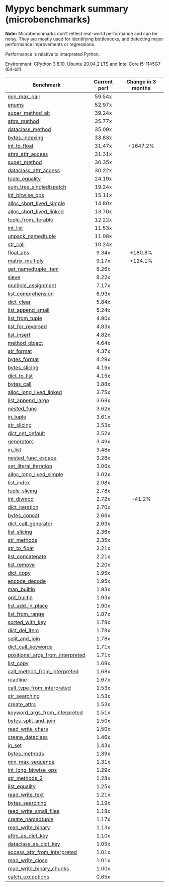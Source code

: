 # Mypyc benchmark summary (microbenchmarks)

**Note:** Microbenchmarks don't reflect real-world performance and can be noisy.
           They are mostly used for identifying bottlenecks, and detecting major performance
           improvements or regressions.

Performance is relative to interpreted Python.

Environment: CPython 3.8.10, Ubuntu 20.04.2 LTS and Intel Core i5-1145G7 (64-bit).

| Benchmark | Current perf | Change in 3 months |
| --- | :---: | :---: |
| [min_max_pair](benchmarks/min_max_pair.md) | 59.54x |  |
| [enums](benchmarks/enums.md) | 52.97x |  |
| [super_method_alt](benchmarks/super_method_alt.md) | 39.24x |  |
| [attrs_method](benchmarks/attrs_method.md) | 35.77x |  |
| [dataclass_method](benchmarks/dataclass_method.md) | 35.09x |  |
| [bytes_indexing](benchmarks/bytes_indexing.md) | 33.83x |  |
| [int_to_float](benchmarks/int_to_float.md) | 31.47x | +1647.2% |
| [attrs_attr_access](benchmarks/attrs_attr_access.md) | 31.31x |  |
| [super_method](benchmarks/super_method.md) | 30.35x |  |
| [dataclass_attr_access](benchmarks/dataclass_attr_access.md) | 30.22x |  |
| [tuple_equality](benchmarks/tuple_equality.md) | 24.19x |  |
| [sum_tree_singledispatch](benchmarks/sum_tree_singledispatch.md) | 19.24x |  |
| [int_bitwise_ops](benchmarks/int_bitwise_ops.md) | 15.11x |  |
| [alloc_short_lived_simple](benchmarks/alloc_short_lived_simple.md) | 14.80x |  |
| [alloc_short_lived_linked](benchmarks/alloc_short_lived_linked.md) | 13.70x |  |
| [tuple_from_iterable](benchmarks/tuple_from_iterable.md) | 12.22x |  |
| [int_list](benchmarks/int_list.md) | 11.53x |  |
| [unpack_namedtuple](benchmarks/unpack_namedtuple.md) | 11.08x |  |
| [str_call](benchmarks/str_call.md) | 10.24x |  |
| [float_abs](benchmarks/float_abs.md) | 9.34x | +180.8% |
| [matrix_multiply](benchmarks/matrix_multiply.md) | 9.17x | +124.1% |
| [get_namedtuple_item](benchmarks/get_namedtuple_item.md) | 8.26x |  |
| [sieve](benchmarks/sieve.md) | 8.22x |  |
| [multiple_assignment](benchmarks/multiple_assignment.md) | 7.17x |  |
| [list_comprehension](benchmarks/list_comprehension.md) | 6.93x |  |
| [dict_clear](benchmarks/dict_clear.md) | 5.84x |  |
| [list_append_small](benchmarks/list_append_small.md) | 5.24x |  |
| [list_from_tuple](benchmarks/list_from_tuple.md) | 4.90x |  |
| [list_for_reversed](benchmarks/list_for_reversed.md) | 4.83x |  |
| [list_insert](benchmarks/list_insert.md) | 4.82x |  |
| [method_object](benchmarks/method_object.md) | 4.64x |  |
| [str_format](benchmarks/str_format.md) | 4.37x |  |
| [bytes_format](benchmarks/bytes_format.md) | 4.29x |  |
| [bytes_slicing](benchmarks/bytes_slicing.md) | 4.19x |  |
| [dict_to_list](benchmarks/dict_to_list.md) | 4.15x |  |
| [bytes_call](benchmarks/bytes_call.md) | 3.88x |  |
| [alloc_long_lived_linked](benchmarks/alloc_long_lived_linked.md) | 3.75x |  |
| [list_append_large](benchmarks/list_append_large.md) | 3.68x |  |
| [nested_func](benchmarks/nested_func.md) | 3.62x |  |
| [in_tuple](benchmarks/in_tuple.md) | 3.61x |  |
| [str_slicing](benchmarks/str_slicing.md) | 3.53x |  |
| [dict_set_default](benchmarks/dict_set_default.md) | 3.52x |  |
| [generators](benchmarks/generators.md) | 3.49x |  |
| [in_list](benchmarks/in_list.md) | 3.48x |  |
| [nested_func_escape](benchmarks/nested_func_escape.md) | 3.28x |  |
| [set_literal_iteration](benchmarks/set_literal_iteration.md) | 3.06x |  |
| [alloc_long_lived_simple](benchmarks/alloc_long_lived_simple.md) | 3.02x |  |
| [list_index](benchmarks/list_index.md) | 2.98x |  |
| [tuple_slicing](benchmarks/tuple_slicing.md) | 2.78x |  |
| [int_divmod](benchmarks/int_divmod.md) | 2.72x | +41.2% |
| [dict_iteration](benchmarks/dict_iteration.md) | 2.70x |  |
| [bytes_concat](benchmarks/bytes_concat.md) | 2.66x |  |
| [dict_call_generator](benchmarks/dict_call_generator.md) | 2.63x |  |
| [list_slicing](benchmarks/list_slicing.md) | 2.36x |  |
| [str_methods](benchmarks/str_methods.md) | 2.35x |  |
| [str_to_float](benchmarks/str_to_float.md) | 2.21x |  |
| [list_concatenate](benchmarks/list_concatenate.md) | 2.21x |  |
| [list_remove](benchmarks/list_remove.md) | 2.20x |  |
| [dict_copy](benchmarks/dict_copy.md) | 1.95x |  |
| [encode_decode](benchmarks/encode_decode.md) | 1.95x |  |
| [map_builtin](benchmarks/map_builtin.md) | 1.93x |  |
| [ord_builtin](benchmarks/ord_builtin.md) | 1.93x |  |
| [list_add_in_place](benchmarks/list_add_in_place.md) | 1.90x |  |
| [list_from_range](benchmarks/list_from_range.md) | 1.87x |  |
| [sorted_with_key](benchmarks/sorted_with_key.md) | 1.78x |  |
| [dict_del_item](benchmarks/dict_del_item.md) | 1.78x |  |
| [split_and_join](benchmarks/split_and_join.md) | 1.78x |  |
| [dict_call_keywords](benchmarks/dict_call_keywords.md) | 1.71x |  |
| [positional_args_from_interpreted](benchmarks/positional_args_from_interpreted.md) | 1.71x |  |
| [list_copy](benchmarks/list_copy.md) | 1.69x |  |
| [call_method_from_interpreted](benchmarks/call_method_from_interpreted.md) | 1.68x |  |
| [readline](benchmarks/readline.md) | 1.67x |  |
| [call_type_from_interpreted](benchmarks/call_type_from_interpreted.md) | 1.53x |  |
| [str_searching](benchmarks/str_searching.md) | 1.53x |  |
| [create_attrs](benchmarks/create_attrs.md) | 1.53x |  |
| [keyword_args_from_interpreted](benchmarks/keyword_args_from_interpreted.md) | 1.51x |  |
| [bytes_split_and_join](benchmarks/bytes_split_and_join.md) | 1.50x |  |
| [read_write_chars](benchmarks/read_write_chars.md) | 1.50x |  |
| [create_dataclass](benchmarks/create_dataclass.md) | 1.46x |  |
| [in_set](benchmarks/in_set.md) | 1.43x |  |
| [bytes_methods](benchmarks/bytes_methods.md) | 1.39x |  |
| [min_max_sequence](benchmarks/min_max_sequence.md) | 1.31x |  |
| [int_long_bitwise_ops](benchmarks/int_long_bitwise_ops.md) | 1.29x |  |
| [str_methods_2](benchmarks/str_methods_2.md) | 1.28x |  |
| [list_equality](benchmarks/list_equality.md) | 1.25x |  |
| [read_write_text](benchmarks/read_write_text.md) | 1.21x |  |
| [bytes_searching](benchmarks/bytes_searching.md) | 1.19x |  |
| [read_write_small_files](benchmarks/read_write_small_files.md) | 1.18x |  |
| [create_namedtuple](benchmarks/create_namedtuple.md) | 1.17x |  |
| [read_write_binary](benchmarks/read_write_binary.md) | 1.13x |  |
| [attrs_as_dict_key](benchmarks/attrs_as_dict_key.md) | 1.10x |  |
| [dataclass_as_dict_key](benchmarks/dataclass_as_dict_key.md) | 1.05x |  |
| [access_attr_from_interpreted](benchmarks/access_attr_from_interpreted.md) | 1.01x |  |
| [read_write_close](benchmarks/read_write_close.md) | 1.01x |  |
| [read_write_binary_chunks](benchmarks/read_write_binary_chunks.md) | 1.00x |  |
| [catch_exceptions](benchmarks/catch_exceptions.md) | 0.65x |  |
